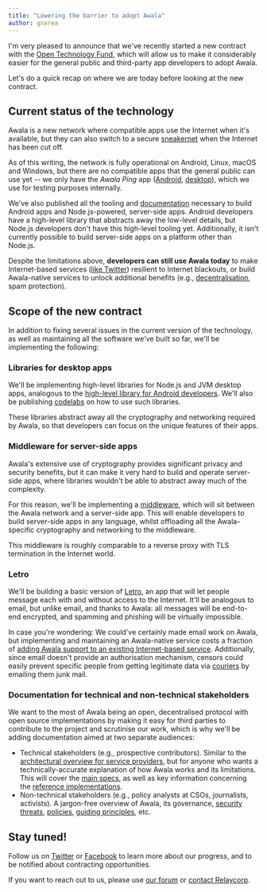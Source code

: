 ```yaml
---
title: "Lowering the barrier to adopt Awala"
author: gnarea
---
```


I'm very pleased to announce that we've recently started a new contract with the [Open Technology Fund](https://www.opentech.fund/), which will allow us to make it considerably easier for the general public and third-party app developers to adopt Awala.

Let's do a quick recap on where we are today before looking at the new contract.

## Current status of the technology

Awala is a new network where compatible apps use the Internet when it's available, but they can also switch to a secure [sneakernet](https://en.wikipedia.org/wiki/Sneakernet) when the Internet has been cut off.

As of this writing, the network is fully operational on Android, Linux, macOS and Windows, but there are no compatible apps that the general public can use yet -- we only have the _Awala Ping_ app ([Android](https://play.google.com/store/apps/details?id=tech.relaycorp.ping), [desktop](https://www.npmjs.com/package/@relaycorp/awala-ping)), which we use for testing purposes internally.

We've also published all the tooling and [documentation](/service-providers/implementation/) necessary to build Android apps and Node.js-powered, server-side apps. Android developers have a high-level library that abstracts away the low-level details, but Node.js developers don't have this high-level tooling yet. Additionally, it isn't currently possible to build server-side apps on a platform other than Node.js.

Despite the limitations above, **developers can still use Awala today** to make Internet-based services ([like Twitter](https://github.com/AwalaNetwork/poc)) resilient to Internet blackouts, or build Awala-native services to unlock additional benefits (e.g., [decentralisation](/service-providers/implementation/architecture#awala-makes-centralisation-a-spectrum), spam protection).

## Scope of the new contract

In addition to fixing several issues in the current version of the technology, as well as maintaining all the software we've built so far, we'll be implementing the following:

### Libraries for desktop apps

We'll be implementing high-level libraries for Node.js and JVM desktop apps, analogous to the [high-level library for Android developers](https://github.com/relaycorp/awala-endpoint-android). We'll also be publishing [codelabs](https://codelabs.awala.network/) on how to use such libraries.

These libraries abstract away all the cryptography and networking required by Awala, so that developers can focus on the unique features of their apps.

### Middleware for server-side apps

Awala's extensive use of cryptography provides significant privacy and security benefits, but it can make it very hard to build and operate server-side apps, where libraries wouldn't be able to abstract away much of the complexity.

For this reason, we'll be implementing a [middleware](https://github.com/relaycorp/relayverse/issues/28), which will sit between the Awala network and a server-side app. This will enable developers to build server-side apps in any language, whilst offloading all the Awala-specific cryptography and networking to the middleware.

This middleware is roughly comparable to a reverse proxy with TLS termination in the Internet world.

### Letro

We'll be building a basic version of [Letro](https://letro.app/en/), an app that will let people message each with and without access to the Internet. It'll be analogous to email, but unlike email, and thanks to Awala: all messages will be end-to-end encrypted, and spamming and phishing will be virtually impossible.

In case you're wondering: We could've certainly made email work on Awala, but implementing and maintaining an Awala-native service costs a fraction of [adding Awala support to an existing Internet-based service](/service-providers/implementation/architecture#adding-awala-support-to-existing-internet-based-services). Additionally, since email doesn't provide an authorisation mechanism, censors could easily prevent specific people from getting legitimate data via [couriers](/couriers) by emailing them junk mail.

### Documentation for technical and non-technical stakeholders

We want to the most of Awala being an open, decentralised protocol with open source implementations by making it easy for third parties to contribute to the project and scrutinise our work, which is why we'll be adding documentation aimed at two separate audiences:

- Technical stakeholders (e.g., prospective contributors). Similar to the [architectural overview for service providers](/service-providers/implementation/architecture), but for anyone who wants a technically-accurate explanation of how Awala works and its limitations. This will cover the [main specs](https://specs.awala.network/), as well as key information concerning the [reference implementations](https://github.com/search?q=topic%3Aawala+org%3Arelaycorp).
- Non-technical stakeholders (e.g., policy analysts at CSOs, journalists, activists). A jargon-free overview of Awala, its governance, [security threats](https://specs.awala.network/RS-019), [policies](https://awala.network/legal/), [guiding principles](/way), etc.

## Stay tuned!

Follow us on [Twitter](https://twitter.com/AwalaNetwork) or [Facebook](https://www.facebook.com/AwalaNetwork) to learn more about our progress, and to be notified about contracting opportunities.

If you want to reach out to us, please use [our forum](https://community.awala.network/) or [contact Relaycorp](https://relaycorp.tech/).
